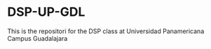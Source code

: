 # DSP-UP-GDL
This is the repositori for the DSP class at Universidad Panamericana Campus Guadalajara
